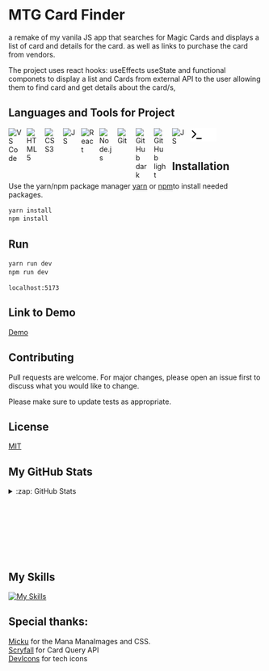 # MTG Card Finder

a remake of my vanila JS app that searches for Magic Cards and displays a list of card and details for the card. as well as links to purchase the card from vendors.

The project uses react hooks: useEffects useState and functional componets to display a list and Cards from external API to the user allowing them to find card and get details about the card/s,

## Languages and Tools for Project

<img align="left" alt="VS Code" width="26px" src="https://cdn.jsdelivr.net/gh/devicons/devicon/icons/vscode/vscode-original.svg" style="padding-right:10px;"/>
 <img align="left" alt="HTML5" width="26px"src="https://cdn.jsdelivr.net/gh/devicons/devicon/icons/html5/html5-original.svg" style="padding-right:10px;"/>
<img align="left" alt="CSS3" width="26px" src="https://cdn.jsdelivr.net/gh/devicons/devicon/icons/css3/css3-original.svg" style="padding-right:10px;" />
<img align="left" alt="JS" width="26px" src="https://cdn.jsdelivr.net/gh/devicons/devicon/icons/javascript/javascript-original.svg" style="padding-right:10px;" />
<img align="left" alt="React" width="26px" src="https://cdn.jsdelivr.net/gh/devicons/devicon/icons/react/react-original.svg" style="padding-right:10px;" />
<img align="left" alt="Node.js" width="26px" src="https://cdn.jsdelivr.net/gh/devicons/devicon/icons/nodejs/nodejs-original.svg" style="padding-right:10px;" />
<img align="left" alt="Git" width="26px" src="https://cdn.jsdelivr.net/gh/devicons/devicon/icons/git/git-original.svg" style="padding-right:10px;" />
<img align="left" alt="GitHub dark" width="26px" src="https://user-images.githubusercontent.com/3369400/139447912-e0f43f33-6d9f-45f8-be46-2df5bbc91289.png#gh-dark-mode-only" style="padding-right:10px;" />
<img align="left" alt="GitHub light" width="26px" src="https://user-images.githubusercontent.com/3369400/139448065-39a229ba-4b06-434b-bc67-616e2ed80c8f.png#gh-light-mode-only" style="padding-right:10px;" />
<img align="left" alt="JS" width="26px" src="https://cdn.jsdelivr.net/gh/devicons/devicon/icons/tailwindcss/tailwindcss-plain.svg" style="padding-right:10px;" />
<img align="left" alt="Terminal light" width="26px" src="https://github.com/codeSTACKr/codeSTACKr/raw/master/img/terminal-light.svg#gh-light-mode-only" />
<img align="left" alt="Terminal dark" width="26px" src="https://github.com/codeSTACKr/codeSTACKr/raw/master/img/terminal-dark.svg#gh-dark-mode-only" />
<br />
<br />

## Installation

Use the yarn/npm package manager [yarn](https://yarnpkg.com/getting-started) or [npm](https://www.npmjs.com/)to install needed packages.

```bash
yarn install
npm install
```

## Run

```bash
yarn run dev
npm run dev
```

```Browser
localhost:5173
```

## Link to Demo

[Demo](https://reactmtgcardfinder.vercel.app/)

## Contributing

Pull requests are welcome. For major changes, please open an issue first to discuss what you would like to change.

Please make sure to update tests as appropriate.

## License

[MIT](https://choosealicense.com/licenses/mit/)

## My GitHub Stats

<details>
  <summary>:zap: GitHub Stats</summary>
  <img align="left" alt="ceckles' GitHub Stats" src="https://github-readme-stats.vercel.app/api?username=ceckles&show_icons=true&hide_border=false&theme=slateorange" />
  </details><br/></br><br/><br/><br/><br/><br/>

## My Skills

[![My Skills](https://skillicons.dev/icons?i=bash,bootstrap,cs,css,deno,docker,express,git,html,java,js,jenkins,linux,materialui,mongodb,nodejs,nextjs,react,swift,tailwind,ts,vscode,vite)](https://skillicons.dev)

## Special thanks:

[Micku](https://github.com/micku/mana-cost) for the Mana ManaImages and CSS.<br/>
[Scryfall](https://scryfall.com/docs/api) for Card Query API<br/>
[DevIcons](https://devicon.dev/) for tech icons